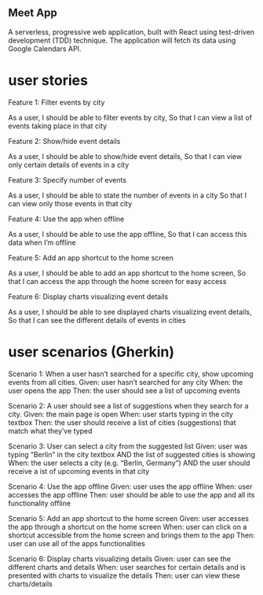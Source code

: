 ## Meet App

A serverless, progressive web application, built with React using test-driven development (TDD) technique. The application will fetch its data using Google Calendars API.

# user stories

Feature 1: Filter events by city

As a user,
I should be able to filter events by city,
So that I can view a list of events taking place in that city

Feature 2: Show/hide event details

As a user,
I should be able to show/hide event details,
So that I can view only certain details of events in a city

Feature 3: Specify number of events

As a user,
I should be able to state the number of events in a city
So that I can view only those events in that city

Feature 4: Use the app when offline

As a user,
I should be able to use the app offline,
So that I can access this data when I’m offline

Feature 5: Add an app shortcut to the home screen

As a user,
I should be able to add an app shortcut to the home screen,
So that I can access the app through the home screen for easy access

Feature 6: Display charts visualizing event details

As a user,
I should be able to see displayed charts visualizing event details,
So that I can see the different details of events in cities

# user scenarios (Gherkin)

Scenario 1: When a user hasn’t searched for a specific city, show upcoming events from all cities.
Given: user hasn’t searched for any city
When: the user opens the app
Then: the user should see a list of upcoming events

Scenario 2: A user should see a list of suggestions when they search for a city.
Given: the main page is open
When: user starts typing in the city textbox
Then: the user should receive a list of cities (suggestions) that match what they’ve typed

Scenario 3: User can select a city from the suggested list
Given: user was typing “Berlin” in the city textbox AND the list of suggested cities is showing
When: the user selects a city (e.g. “Berlin, Germany”) AND the user should receive a ist of upcoming events in that city

Scenario 4: Use the app offline
Given: user uses the app offline
When: user accesses the app offline
Then: user should be able to use the app and all its functionality offline

Scenario 5: Add an app shortcut to the home screen
Given: user accesses the app through a shortcut on the home screen
When: user can click on a shortcut accessible from the home screen and brings them to the app
Then: user can use all of the apps functionalities

Scenario 6: Display charts visualizing details
Given: user can see the different charts and details
When: user searches for certain details and is presented with charts to visualize the details
Then: user can view these charts/details
